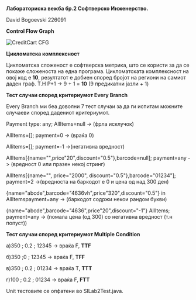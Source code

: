 **Лабораториска вежба бр.2 Софтверско Инженерство.**

David Bogoevski 226091

**Control Flow Graph**

![CreditCart CFG](https://github.com/AzureVolcano/SI_2024_lab2_226091/assets/163325967/e2ac83d3-76a9-4afa-b5f3-352f6db07e64)

**Цикломатска комплексност** 

Цикломатска сложеност е софтверска метрика, што се користи за да се покаже сложеноста на една програма.
Цикломатската комплексност на овој код е **10**, резултатот е добиен според бројот на региони на самиот даден граф.
Т.Н P+1 -> 9 + 1 = **10** (9 предикатни јазли + 1)

**Тест случаи според критериумот Every Branch**

Every Branch ми беа доволни 7 тест случаи за да ги иcпитам можните случаеви според дадениот критериумот.

Payment type: any; AllItems=null -> (фрла исклучок)


AllItems=[]; payment=0 -> (враќа 0)

Allitems=[]; payment=-1 ->(негативна вредност)

AllItems[{name="",price"20",discount="0.5"},barcode=null]; payment=any -> (вредност 0 или празен некој стринг)

AllItems[{name="", price="2000", discount="0.5"},barcode="01234"]; payment=2 ->(вредноста на баркодот е 0 и цена од над 300 ден)

{name="abcde",barcode="4636vh",price"320",discount="0.5"} in AllItemspayment=any -> (баркодот содржи некои рандом букви)

{name="abcde",barcode="4636",price"20",discount="-1"} AllItems; payment=any -> (помала цена (од 300) со негативна вредност (т.н попуст))


**Тест случаи според критериумот Multiple Condition**

а)350 ; 0.2 ; 12345 -> враќа F, **TTF**

б)350 ;0 ; 12345 -> враќа F, **TFF**

в)350 ; 0.2 ; 01234 -> враќа T, **TTT**

г)100 ; 0.2 ; 01234 -> враќа F, **FTT**

Unit тестовите се опфатени во SILab2Test.java.

